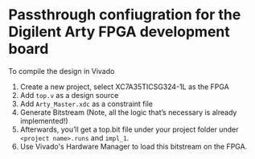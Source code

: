 # Passthrough confiugration for the Digilent Arty FPGA development board

To compile the design in Vivado

1. Create a new project, select XC7A35TICSG324-1L as the FPGA
2. Add `top.v` as a design source
3. Add `Arty_Master.xdc` as a constraint file
4. Generate Bitstream (Note, all the logic that’s necessary is already implemented!)
5. Afterwards, you’ll get a top.bit file under your project folder under `<project name>.runs` and `impl_1`.
6. Use Vivado's Hardware Manager to load this bitstream on the FPGA.
